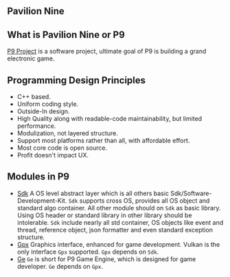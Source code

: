 **Pavilion Nine**
---
## What is Pavilion Nine or P9
[P9 Project](https://github.com/DexterDreeeam/P9) is a software project, ultimate goal of P9 is building a grand electronic game.
## Programming Design Principles
* C++ based.
* Uniform coding style.
* Outside-In design.
* High Quality along with readable-code maintainability, but limited performance.
* Modulization, not layered structure.
* Support most platforms rather than all, with affordable effort.
* Most core code is open source.
* Profit doesn't impact UX.
## Modules in P9
* [Sdk](https://github.com/DexterDreeeam/P9/tree/main/Sdk)
    A OS level abstract layer which is all others basic Sdk/Software-Development-Kit.
    `Sdk` supports cross OS, provides all OS object and standard algo container. All other module should on `Sdk` as basic library. Using OS header or standard library in other library should be intolerable.
    `Sdk` include nearly all std container, OS objects like event and thread, reference object, json formatter and even standard exception structure.
* [Gpx](https://github.com/DexterDreeeam/P9/tree/main/Gpx)
    Graphics interface, enhanced for game development. Vulkan is the only interface `Gpx` supported. `Gpx` depends on `Sdk`.
* [Ge](https://github.com/DexterDreeeam/P9/tree/main/Ge)
    `Ge` is short for P9 Game Engine, which is designed for game developer. `Ge` depends on `Gpx`.

